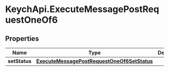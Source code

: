 # KeychApi.ExecuteMessagePostRequestOneOf6

## Properties

Name | Type | Description | Notes
------------ | ------------- | ------------- | -------------
**setStatus** | [**ExecuteMessagePostRequestOneOf6SetStatus**](ExecuteMessagePostRequestOneOf6SetStatus.md) |  | 


